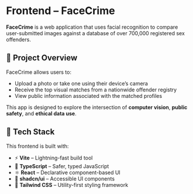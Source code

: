
# Frontend – FaceCrime

**FaceCrime** is a web application that uses facial recognition to compare user-submitted images against a database of over 700,000 registered sex offenders.

## 🧠 Project Overview

FaceCrime allows users to:
- Upload a photo or take one using their device’s camera
- Receive the top visual matches from a nationwide offender registry
- View public information associated with the matched profiles

This app is designed to explore the intersection of **computer vision**, **public safety**, and **ethical data use**.

## 🚀 Tech Stack

This frontend is built with:

- ⚡ **Vite** – Lightning-fast build tool  
- 🧠 **TypeScript** – Safer, typed JavaScript  
- ⚛️ **React** – Declarative component-based UI  
- 💅 **shadcn/ui** – Accessible UI components  
- 🎨 **Tailwind CSS** – Utility-first styling framework



